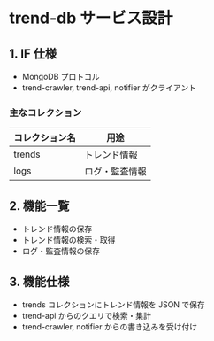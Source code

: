 # trend-db サービス設計

## 1. IF 仕様

- MongoDB プロトコル
- trend-crawler, trend-api, notifier がクライアント

### 主なコレクション

| コレクション名 | 用途           |
| -------------- | -------------- |
| trends         | トレンド情報   |
| logs           | ログ・監査情報 |

## 2. 機能一覧

- トレンド情報の保存
- トレンド情報の検索・取得
- ログ・監査情報の保存

## 3. 機能仕様

- trends コレクションにトレンド情報を JSON で保存
- trend-api からのクエリで検索・集計
- trend-crawler, notifier からの書き込みを受け付け
